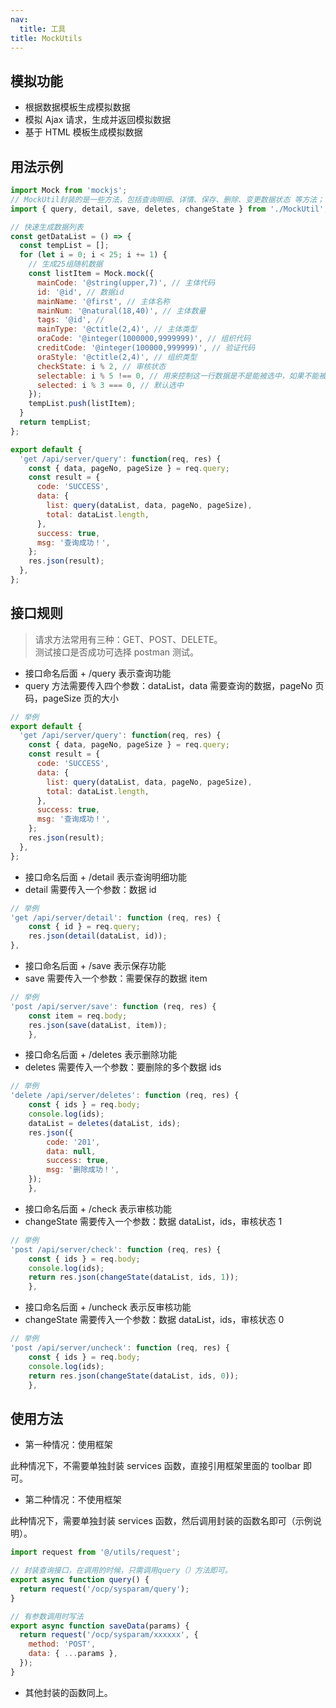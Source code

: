```yaml
---
nav:
  title: 工具
title: MockUtils
---
```


## 模拟功能

- 根据数据模板生成模拟数据
- 模拟 Ajax 请求，生成并返回模拟数据
- 基于 HTML 模板生成模拟数据

## 用法示例

```js
import Mock from 'mockjs';
// MockUtil封装的是一些方法，包括查询明细、详情、保存、删除、变更数据状态 等方法；
import { query, detail, save, deletes, changeState } from './MockUtil';

// 快速生成数据列表
const getDataList = () => {
  const tempList = [];
  for (let i = 0; i < 25; i += 1) {
    // 生成25组随机数据
    const listItem = Mock.mock({
      mainCode: '@string(upper,7)', // 主体代码
      id: '@id', // 数据id
      mainName: '@first', // 主体名称
      mainNum: '@natural(18,40)', // 主体数量
      tags: '@id', //
      mainType: '@ctitle(2,4)', // 主体类型
      oraCode: '@integer(1000000,9999999)', // 组织代码
      creditCode: '@integer(100000,999999)', // 验证代码
      oraStyle: '@ctitle(2,4)', // 组织类型
      checkState: i % 2, // 审核状态
      selectable: i % 5 !== 0, // 用来控制这一行数据是不是能被选中，如果不能被选中，按钮将是禁用状态。
      selected: i % 3 === 0, // 默认选中
    });
    tempList.push(listItem);
  }
  return tempList;
};

export default {
  'get /api/server/query': function(req, res) {
    const { data, pageNo, pageSize } = req.query;
    const result = {
      code: 'SUCCESS',
      data: {
        list: query(dataList, data, pageNo, pageSize),
        total: dataList.length,
      },
      success: true,
      msg: '查询成功！',
    };
    res.json(result);
  },
};
```

## 接口规则

> 请求方法常用有三种：GET、POST、DELETE。  
> 测试接口是否成功可选择 postman 测试。

- 接口命名后面 + /query 表示查询功能
- query 方法需要传入四个参数：dataList，data 需要查询的数据，pageNo 页码，pageSize 页的大小

```js
// 举例
export default {
  'get /api/server/query': function(req, res) {
    const { data, pageNo, pageSize } = req.query;
    const result = {
      code: 'SUCCESS',
      data: {
        list: query(dataList, data, pageNo, pageSize),
        total: dataList.length,
      },
      success: true,
      msg: '查询成功！',
    };
    res.json(result);
  },
};
```

- 接口命名后面 + /detail 表示查询明细功能
- detail 需要传入一个参数：数据 id

```js
// 举例
'get /api/server/detail': function (req, res) {
    const { id } = req.query;
    res.json(detail(dataList, id));
},
```

- 接口命名后面 + /save 表示保存功能
- save 需要传入一个参数：需要保存的数据 item

```js
// 举例
'post /api/server/save': function (req, res) {
    const item = req.body;
    res.json(save(dataList, item));
    },
```

- 接口命名后面 + /deletes 表示删除功能
- deletes 需要传入一个参数：要删除的多个数据 ids

```js
// 举例
'delete /api/server/deletes': function (req, res) {
    const { ids } = req.body;
    console.log(ids);
    dataList = deletes(dataList, ids);
    res.json({
        code: '201',
        data: null,
        success: true,
        msg: '删除成功！',
    });
    },
```

- 接口命名后面 + /check 表示审核功能
- changeState 需要传入一个参数：数据 dataList，ids，审核状态 1

```js
// 举例
'post /api/server/check': function (req, res) {
    const { ids } = req.body;
    console.log(ids);
    return res.json(changeState(dataList, ids, 1));
    },
```

- 接口命名后面 + /uncheck 表示反审核功能
- changeState 需要传入一个参数：数据 dataList，ids，审核状态 0

```js
// 举例
'post /api/server/uncheck': function (req, res) {
    const { ids } = req.body;
    console.log(ids);
    return res.json(changeState(dataList, ids, 0));
    },
```

## 使用方法

- 第一种情况：使用框架

此种情况下，不需要单独封装 services 函数，直接引用框架里面的 toolbar 即可。

- 第二种情况：不使用框架

此种情况下，需要单独封装 services 函数，然后调用封装的函数名即可（示例说明）。

```js
import request from '@/utils/request';

// 封装查询接口，在调用的时候，只需调用query（）方法即可。
export async function query() {
  return request('/ocp/sysparam/query');
}

// 有参数调用时写法
export async function saveData(params) {
  return request('/ocp/sysparam/xxxxxx', {
    method: 'POST',
    data: { ...params },
  });
}
```

- 其他封装的函数同上。
